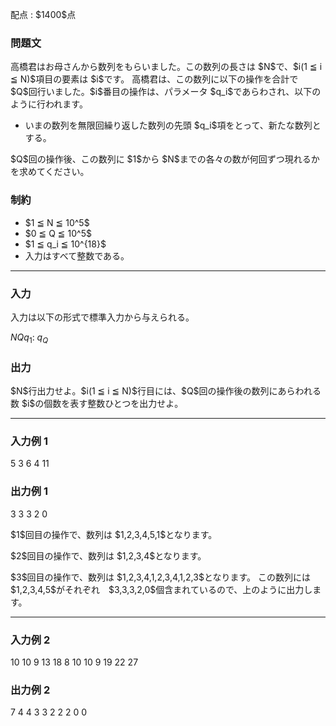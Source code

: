 
<div>

<span>

<span>

<p>
配点 : $1400$点
</p>

<div>

<section>

### **問題文**

<p>
高橋君はお母さんから数列をもらいました。この数列の長さは $N$で、$i(1 ≦ i ≦ N)$項目の要素は $i$です。
高橋君は、この数列に以下の操作を合計で $Q$回行いました。$i$番目の操作は、パラメータ $q_i$であらわされ、以下のように行われます。
</p>

<ul>

<li>
いまの数列を無限回繰り返した数列の先頭 $q_i$項をとって、新たな数列とする。
</li>

</ul>

<p>
$Q$回の操作後、この数列に $1$から $N$までの各々の数が何回ずつ現れるかを求めてください。
</p>

</section>

</div>

<div>

<section>

### **制約**

<ul>

<li>
$1 ≦ N ≦ 10^5$
</li>

<li>
$0 ≦ Q ≦ 10^5$
</li>

<li>
$1 ≦ q_i ≦ 10^{18}$
</li>

<li>
入力はすべて整数である。
</li>

</ul>

</section>

</div>

---

<div>

<div>

<section>

### **入力**

<p>
入力は以下の形式で標準入力から与えられる。
</p>

<div>

$N$$Q$$q_1$:
$q_Q$
</div>

</section>

</div>

<div>

<section>

### **出力**

<p>
$N$行出力せよ。$i(1 ≦ i ≦ N)$行目には、$Q$回の操作後の数列にあらわれる数 $i$の個数を表す整数ひとつを出力せよ。
</p>

</section>

</div>

</div>

---

<div>

<section>

### **入力例 1**

<div>

5 3
6
4
11

</div>

</section>

</div>

<div>

<section>

### **出力例 1**

<div>

3
3
3
2
0

</div>

<p>
$1$回目の操作で、数列は $1,2,3,4,5,1$となります。
</p>

<p>
$2$回目の操作で、数列は $1,2,3,4$となります。
</p>

<p>
$3$回目の操作で、数列は $1,2,3,4,1,2,3,4,1,2,3$となります。
この数列には $1,2,3,4,5$がそれぞれ　$3,3,3,2,0$個含まれているので、上のように出力します。
</p>

</section>

</div>

---

<div>

<section>

### **入力例 2**

<div>

10 10
9
13
18
8
10
10
9
19
22
27

</div>

</section>

</div>

<div>

<section>

### **出力例 2**

<div>

7
4
4
3
3
2
2
2
0
0

</div>

</section>

</div>

</span>

</span>

</div>
